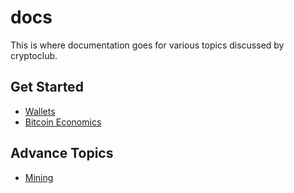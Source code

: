 # docs
This is where documentation goes for various topics discussed by cryptoclub.

## Get Started
- [Wallets](wallets.md)
- [Bitcoin Economics](economics-btc.md)

## Advance Topics
- [Mining](mining.md)
